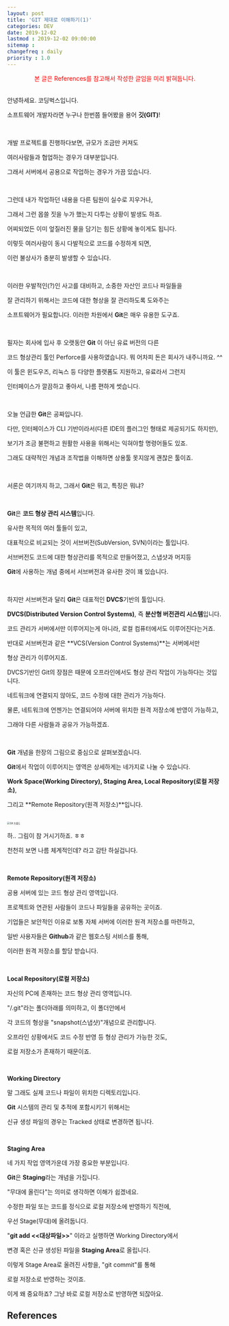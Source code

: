 ```yaml
---
layout: post
title: 'GIT 제대로 이해하기(1)'
categories: DEV
date: 2019-12-02
lastmod : 2019-12-02 09:00:00
sitemap :
changefreq : daily
priority : 1.0
---
```


<center><span style="color:red">본 글은 References를 참고해서 작성한 글임을 미리 밝혀둡니다.</span></center>
<br>

안녕하세요. 코딩벅스입니다. 

소프트웨어 개발자라면 누구나 한번쯤 들어봤을 용어 **깃(GIT)**!

<br>

개발 프로젝트를 진행하다보면, 규모가 조금만 커져도

여러사람들과 협업하는 경우가 대부분입니다. 

그래서 서버에서 공용으로 작업하는 경우가 가끔 있습니다. 

<br>

그런데 내가 작업하던 내용을 다른 팀원이 실수로 지우거나, 

그래서 그런 몹쓸 짓을 누가 했는지 다투는 상황이 발생도 하죠.

어찌되었든 이미 엎질러진 물을 담기는 힘든 상황에 놓이게도 됩니다. 

이렇듯 여러사람이 동시 다발적으로 코드를 수정하게 되면,

이런 불상사가 충분히 발생할 수 있습니다. 

<br>

이러한 우발적인(?)인 사고를 대비하고, 소중한 자산인 코드나 파일들을

잘 관리하기 위해서는 코드에 대한 형상을 잘 관리하도록 도와주는 

소프트웨어가 필요합니다. 이러한 차원에서 **Git**은 매우 유용한 도구죠. 

<br>

필자는 회사에 입사 후 오랫동안 **Git** 이 아닌 유료 버전의 다른

코드 형상관리 툴인 Perforce를 사용하였습니다. 뭐 어차피 돈은 회사가 내주니까요. ^^

이 툴은 윈도우즈, 리눅스 등 다양한 플랫폼도 지원하고,  유료라서 그런지 

인터페이스가 깔끔하고 좋아서, 나름 편하게 썻습니다. 

<br>

오늘 언급한 **Git**은 공짜입니다. 

다만, 인터페이스가 CLI 기반이라서(다른 IDE의 플러그인 형태로 제공되기도 하지만),

보기가 조금 불편하고 원활한 사용을 위해서는 익혀야할 명령어들도 있죠. 

그래도 대략적인 개념과 조작법을 이해하면 상용툴 못지않게 괜찮은 툴이죠.

<br>

서론은 여기까지 하고, 그래서 **Git**은 뭐고, 특징은 뭐냐?

<br>

**Git**은 **코드 형상 관리 시스템**입니다. 

유사한 목적의 여러 툴들이 있고, 

대표적으로 비교되는 것이 서브버전(SubVersion, SVN)이라는 툴입니다. 

서브버전도 코드에 대한 형상관리를 목적으로 만들어졌고, 스냅샷과 머지등 

**Git**에 사용하는 개념 중에서 서브버전과 유사한 것이 꽤 있습니다. 

<br>

하지만 서브버전과 달리 **Git**은 대표적인 **DVCS**기반의 툴입니다.

**DVCS(Distributed Version Control Systems)**, 즉 **분산형 버전관리 시스템**입니다. 

코드 관리가 서버에서만 이루어지는게 아니라, 로컬 컴퓨터에서도 이루어진다는거죠. 

반대로 서브버전과 같은 **VCS(Version Control Systems)**는 서버에서만 

형상 관리가 이루어지죠. 

DVCS기반인 Git의 장점은 때문에 오프라인에서도 형상 관리 작업이 가능하다는 것입니다. 

네트워크에 연결되지 않아도, 코드 수정에 대한 관리가 가능하다. 

물론, 네트워크에 언젠가는 연결되어야 서버에 위치한 원격 저장소에 반영이 가능하고, 

그래야 다른 사람들과 공유가 가능하겠죠. 

<br>

**Git** 개념을 한장의 그림으로 중심으로 살펴보겠습니다.

**Git**에서 작업이 이루어지는 영역은 상세하게는 네가지로 나눌 수 있습니다. 

**Work Space(Working Directory), Staging Area, Local Repository(로컬 저장소)**, 

그리고 **Remote Repository(원격 저장소)**입니다. 

<br>

<img src="https://d33wubrfki0l68.cloudfront.net/9bad221b597d1ea977a7bb360f369d869dc905ac/9a6eb/img/git-operations.png" alt="Git 흐름도" style="zoom:40%;" />

<br>

하.. 그림이 참 거시기하죠. ㅎㅎ 

천천히 보면 나름 체계적인데? 라고 감탄 하실겁니다. 

<br>

**Remote Repository(원격 저장소)**

공용 서버에 있는 코드 형상 관리 영역입니다.

프로젝트와 연관된 사람들이 코드나 파일들을 공유하는 곳이죠. 

기업들은 보안적인 이유로 보통 자체 서버에 이러한 원격 저장소를 마련하고, 

일반 사용자들은 **Github**과 같은 웹호스팅 서비스를 통해, 

이러한 원격 저장소를 할당 받습니다.

<br>

**Local Repository(로컬 저장소)**

자신의 PC에 존재하는 코드 형상 관리 영역입니다. 

"/.git"라는 폴더아래를 의미하고, 이 폴더안에서

각 코드의 형상을 "snapshot(스냅샷)"개념으로 관리합니다. 

오프라인 상황에서도 코드 수정 반영 등 형상 관리가 가능한 것도, 

로컬 저장소가 존재하기 때문이죠. 

<br>

**Working Directory**

말 그래도 실제 코드나 파일이 위치한 디렉토리입니다. 

**Git** 시스템의 관리 및 추적에 포함시키기 위해서는 

신규 생성 파일의 경우는 Tracked 상태로 변경하면 됩니다. 



<br>

**Staging Area**

네 가지 작업 영역가운데 가장 중요한 부분입니다.  

**Git**은 **Staging**라는 개념을 가집니다. 

"무대에 올린다"는 의미로 생각하면 이해가 쉽겠네요. 

수정한 파일 또는 코드를 정식으로 로컬 저장소에 반영하기 직전에, 

우선 Stage(무대)에 올려둡니다. 

"**git add <<대상파일>>**" 이라고 실행하면 Working Directory에서 

변경 혹은 신규 생성된 파일을 **Staging Area**로 올립니다. 

이렇게 Stage Area로 올려진 사항을, "git commit"를 통해 

로컬 저장소로 반영하는 것이죠. 

이게 왜 중요하죠? 그냥 바로 로컬 저장소로 반영하면 되잖아요.





## References

[1]: https://medium.com/@nsh235482/git-%EC%8B%A0%EC%9E%85%EA%B0%9C%EB%B0%9C%EC%9E%90%EC%9D%98-git-%EC%82%AC%EC%9A%A9%EA%B8%B0-1-%EA%B8%B0%EB%B3%B8-%EA%B5%AC%EC%A1%B0-%EC%9D%B4%ED%95%B4%ED%95%98%EA%B8%B0-728c64824ebe	"GIT 기본 구조 이해하기"

[2]: http://blog.outsider.ne.kr/865
[3]:https://dimdim.tistory.com/entry/GIT%EC%97%90-%EB%8C%80%ED%95%9C-%EB%82%B4%EC%9A%A9%EC%A0%95%EB%A6%AC-%EC%A0%95%EB%A6%AC%EC%A4%91(https://dimdim.tistory.com/entry/GIT에-대한-내용정리-정리중)

